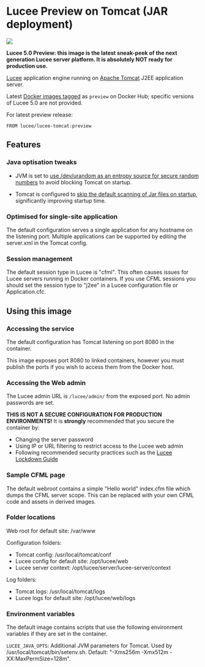 # Lucee Preview on Tomcat (JAR deployment)

[![](https://badge.imagelayers.io/lucee/lucee-tomcat:latest.svg)](https://imagelayers.io/?images=lucee/lucee-tomcat:latest 'Get your own badge on imagelayers.io')

**Lucee 5.0 Preview: this image is the latest sneak-peek of the next generation Lucee server platform.  It is absolutely NOT ready for production use.**

[Lucee](http://www.lucee.org/)  application engine running on [Apache Tomcat](https://tomcat.apache.org/) J2EE application server.

Latest [Docker images tagged](https://registry.hub.docker.com/u/lucee/lucee-tomcat/tags/manage/) as `preview` on Docker Hub; specific versions of Lucee 5.0 are not provided.

For latest preview release:
```
FROM lucee/lucee-tomcat:preview
```

## Features

### Java optisation tweaks

- JVM is set to [use /dev/urandom as an entropy source for secure random numbers](http://support.run.pivotal.io/entries/59869725-Java-Web-Applications-Slow-Startup-or-Failing) to avoid blocking Tomcat on startup.

- Tomcat is configured to [skip the default scanning of Jar files on startup](http://www.gpickin.com/index.cfm/blog/how-to-get-your-tomcat-to-pounce-on-startup-not-crawl), significantly improving startup time.

### Optimised for single-site application

The default configuration serves a single application for any hostname on the listening port. Multiple applications can be supported by editing the server.xml in the Tomcat config.

### Session management

The default session type in Lucee is "cfml". This often causes issues for Lucee servers running in Docker containers. If you use CFML sessions you should set the session type to "j2ee" in a Lucee configuration file or Application.cfc.

## Using this image

### Accessing the service

The default configuration has Tomcat listening on port 8080 in the container.

This image exposes port 8080 to linked containers, however you must publish the ports if you wish to access them from the Docker host.

### Accessing the Web admin

The Lucee admin URL is `/lucee/admin/` from the exposed port. No admin passwords are set.

**THIS IS NOT A SECURE CONFIGURATION FOR PRODUCTION ENVIRONMENTS!** It is **strongly** recommended that you secure the container by:

- Changing the server password
- Using IP or URL filtering to restrict access to the Lucee web admin
- Following recommended security practices such as the [Lucee Lockdown Guide](https://bitbucket.org/lucee/lucee/wiki/tips_and_tricks_Lockdown_Guide)

### Sample CFML page

The default webroot contains a simple "Hello world" index.cfm file which dumps the CFML server scope. This can be replaced with your own CFML code and assets in derived images.

### Folder locations

Web root for default site: /var/www

Configuration folders:

- Tomcat config: /usr/local/tomcat/conf
- Lucee config for default site: /opt/lucee/web
- Lucee server context: /opt/lucee/server/lucee-server/context

Log folders:

- Tomcat logs: /usr/local/tomcat/logs
- Lucee logs for default site: /opt/lucee/web/logs

### Environment variables

The default image contains scripts that use the following environment variables if they are set in the container.

`LUCEE_JAVA_OPTS`: Additional JVM parameters for Tomcat. Used by /usr/local/tomcat/bin/setenv.sh. Default: "-Xms256m -Xmx512m -XX:MaxPermSize=128m".
